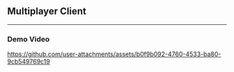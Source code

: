 ## Multiplayer Client
___
### Demo Video

https://github.com/user-attachments/assets/b0f9b092-4760-4533-ba80-9cb549769c19
